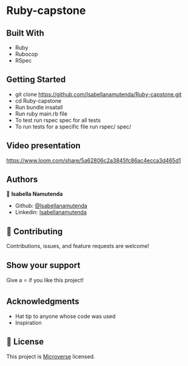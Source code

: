 # Ruby-capstone


## Built With
- Ruby
- Rubocop
- RSpec


## Getting Started

- git clone https://github.com/Isabellanamutenda/Ruby-capstone.git
- cd Ruby-capstone
- Run bundle insatall
- Run ruby main.rb file
- To test run rspec spec for all tests
- To run tests for a specific file run rspec/ spec/<name of the file.rb>

## Video presentation
https://www.loom.com/share/5a62806c2a3845fc86ac4ecca3d465d1


## Authors

👤 **Isabella Namutenda**

-   Github: [@Isabellanamutenda](https://github.com/Isabellanamutenda)
-   Linkedin: [Isabellanamutenda](https://www.linkedin.com/in/isabella-namutenda/)


## 🤝 Contributing

Contributions, issues, and feature requests are welcome!

## Show your support

Give a ⭐️ if you like this project!

## Acknowledgments

- Hat tip to anyone whose code was used
- Inspiration

## 📝 License

This project is [Microverse](https://www.microverse.org/) licensed.
